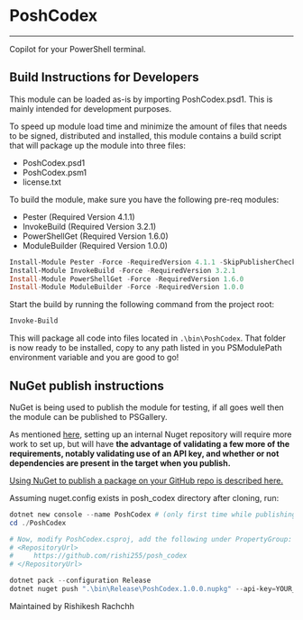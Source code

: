 # PoshCodex

---

Copilot for your PowerShell terminal.

## Build Instructions for Developers

This module can be loaded as-is by importing PoshCodex.psd1. This is mainly intended for development purposes.

To speed up module load time and minimize the amount of files that needs to be signed, distributed and installed, this module contains a build script that will package up the module into three files:

- PoshCodex.psd1
- PoshCodex.psm1
- license.txt

To build the module, make sure you have the following pre-req modules:

- Pester (Required Version 4.1.1)
- InvokeBuild (Required Version 3.2.1)
- PowerShellGet (Required Version 1.6.0)
- ModuleBuilder (Required Version 1.0.0)

```powershell
Install-Module Pester -Force -RequiredVersion 4.1.1 -SkipPublisherCheck
Install-Module InvokeBuild -Force -RequiredVersion 3.2.1
Install-Module PowerShellGet -Force -RequiredVersion 1.6.0
Install-Module ModuleBuilder -Force -RequiredVersion 1.0.0
```

Start the build by running the following command from the project root:

```powershell
Invoke-Build
```

This will package all code into files located in `.\bin\PoshCodex`. That folder is now ready to be installed, copy to any path listed in you PSModulePath environment variable and you are good to go!

## NuGet publish instructions

NuGet is being used to publish the module for testing, if all goes well then the module can be published to PSGallery.

As mentioned [here](https://docs.microsoft.com/en-us/powershell/scripting/gallery/concepts/publishing-guidelines?view=powershell-7.2), setting up an internal Nuget repository will require more work to set up, but will have **the advantage of validating a few more of the requirements, notably validating use of an API key, and whether or not dependencies are present in the target when you publish.**

[Using NuGet to publish a package on your GitHub repo is described here.](https://docs.github.com/en/packages/working-with-a-github-packages-registry/working-with-the-nuget-registry)

Assuming nuget.config exists in posh_codex directory after cloning, run:

```powershell
dotnet new console --name PoshCodex # (only first time while publishing to NuGet)
cd ./PoshCodex

# Now, modify PoshCodex.csproj, add the following under PropertyGroup:
# <RepositoryUrl>
#     https://github.com/rishi255/posh_codex
# </RepositoryUrl>

dotnet pack --configuration Release
dotnet nuget push ".\bin\Release\PoshCodex.1.0.0.nupkg" --api-key=YOUR_GITHUB_PERSONAL_ACCESS_TOKEN
```

Maintained by Rishikesh Rachchh
